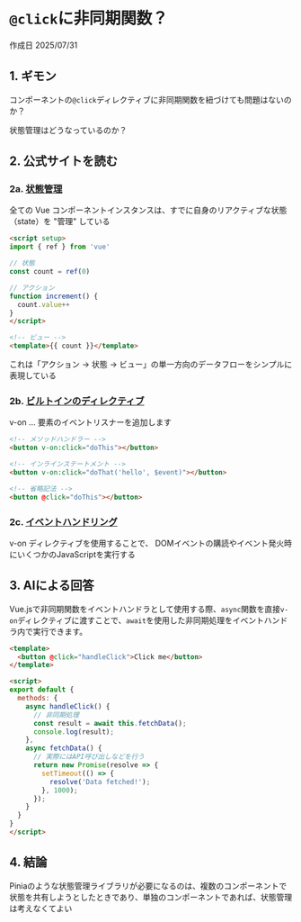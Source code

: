 # `@click`に非同期関数？

作成日 2025/07/31

## 1. ギモン

コンポーネントの`@click`ディレクティブに非同期関数を紐づけても問題はないのか？

状態管理はどうなっているのか？

## 2. 公式サイトを読む

### 2a. [状態管理](https://ja.vuejs.org/guide/scaling-up/state-management.html)

全ての Vue コンポーネントインスタンスは、すでに自身のリアクティブな状態（state）を "管理" している

```html
<script setup>
import { ref } from 'vue'

// 状態
const count = ref(0)

// アクション
function increment() {
  count.value++
}
</script>

<!-- ビュー -->
<template>{{ count }}</template>
```

これは「アクション -> 状態 -> ビュー」の単一方向のデータフローをシンプルに表現している

### 2b. [ビルトインのディレクティブ](https://ja.vuejs.org/api/built-in-directives.html)

v-on ... 要素のイベントリスナーを追加します

```html
<!-- メソッドハンドラー -->
<button v-on:click="doThis"></button>

<!-- インラインステートメント -->
<button v-on:click="doThat('hello', $event)"></button>

<!-- 省略記法 -->
<button @click="doThis"></button>
```

### 2c. [イベントハンドリング](https://ja.vuejs.org/guide/essentials/event-handling.html)

v-on ディレクティブを使用することで、 DOMイベントの購読やイベント発火時にいくつかのJavaScriptを実行する

## 3. AIによる回答

Vue.jsで非同期関数をイベントハンドラとして使用する際、`async`関数を直接`v-on`ディレクティブに渡すことで、`await`を使用した非同期処理をイベントハンドラ内で実行できます。

```html
<template>
  <button @click="handleClick">Click me</button>
</template>

<script>
export default {
  methods: {
    async handleClick() {
      // 非同期処理
      const result = await this.fetchData();
      console.log(result);
    },
    async fetchData() {
      // 実際にはAPI呼び出しなどを行う
      return new Promise(resolve => {
        setTimeout(() => {
          resolve('Data fetched!');
        }, 1000);
      });
    }
  }
}
</script>
```

## 4. 結論

Piniaのような状態管理ライブラリが必要になるのは、複数のコンポーネントで状態を共有しようとしたときであり、単独のコンポーネントであれば、状態管理は考えなくてよい
